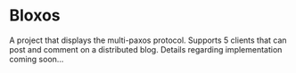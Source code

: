 # Bloxos
A project that displays the multi-paxos protocol.
Supports 5 clients that can post and comment on a distributed blog. 
Details regarding implementation coming soon...
